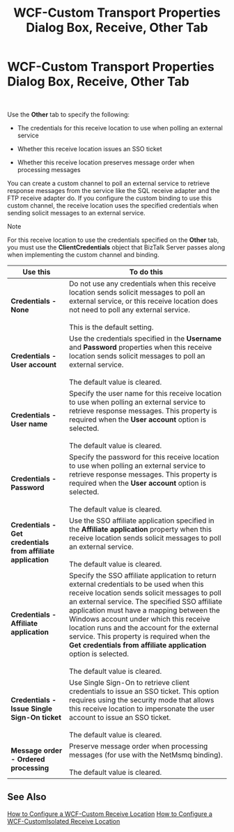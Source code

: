 ﻿---
title: WCF-Custom Transport Properties Dialog Box, Receive, Other Tab
TOCTitle: WCF-Custom Transport Properties Dialog Box, Receive, Other Tab
ms:assetid: f28cf430-400a-4ce0-8378-f2c0f98b41f4
ms:mtpsurl: https://msdn.microsoft.com/library/Bb259968(v=BTS.80)
ms:contentKeyID: 51533392
ms.date: 08/30/2017
mtps_version: v=BTS.80
f1_keywords:
- bts10.adapters.wcf-custom.transport.receive.other
---

# WCF-Custom Transport Properties Dialog Box, Receive, Other Tab

 

Use the **Other** tab to specify the following:

  - The credentials for this receive location to use when polling an external service

  - Whether this receive location issues an SSO ticket

  - Whether this receive location preserves message order when processing messages

You can create a custom channel to poll an external service to retrieve response messages from the service like the SQL receive adapter and the FTP receive adapter do. If you configure the custom binding to use this custom channel, the receive location uses the specified credentials when sending solicit messages to an external service.


> [!NOTE]
> <P>For this receive location to use the credentials specified on the <STRONG>Other</STRONG> tab, you must use the <STRONG>ClientCredentials</STRONG> object that BizTalk Server passes along when implementing the custom channel and binding.</P>



<table>
<thead>
<tr class="header">
<th>Use this</th>
<th>To do this</th>
</tr>
</thead>
<tbody>
<tr class="odd">
<td><strong>Credentials - None</strong></td>
<td>Do not use any credentials when this receive location sends solicit messages to poll an external service, or this receive location does not need to poll any external service.<br />
<br />
This is the default setting.</td>
</tr>
<tr class="even">
<td><strong>Credentials - User account</strong></td>
<td>Use the credentials specified in the <strong>Username</strong> and <strong>Password</strong> properties when this receive location sends solicit messages to poll an external service.<br />
<br />
The default value is cleared.</td>
</tr>
<tr class="odd">
<td><strong>Credentials - User name</strong></td>
<td>Specify the user name for this receive location to use when polling an external service to retrieve response messages. This property is required when the <strong>User account</strong> option is selected.<br />
<br />
The default value is cleared.</td>
</tr>
<tr class="even">
<td><strong>Credentials - Password</strong></td>
<td>Specify the password for this receive location to use when polling an external service to retrieve response messages. This property is required when the <strong>User account</strong> option is selected.<br />
<br />
The default value is cleared.</td>
</tr>
<tr class="odd">
<td><strong>Credentials - Get credentials from affiliate application</strong></td>
<td>Use the SSO affiliate application specified in the <strong>Affiliate application</strong> property when this receive location sends solicit messages to poll an external service.<br />
<br />
The default value is cleared.</td>
</tr>
<tr class="even">
<td><strong>Credentials - Affiliate application</strong></td>
<td>Specify the SSO affiliate application to return external credentials to be used when this receive location sends solicit messages to poll an external service. The specified SSO affiliate application must have a mapping between the Windows account under which this receive location runs and the account for the external service. This property is required when the <strong>Get credentials from affiliate application</strong> option is selected.<br />
<br />
The default value is cleared.</td>
</tr>
<tr class="odd">
<td><strong>Credentials - Issue Single Sign-On ticket</strong></td>
<td>Use Single Sign-On to retrieve client credentials to issue an SSO ticket. This option requires using the security mode that allows this receive location to impersonate the user account to issue an SSO ticket.<br />
<br />
The default value is cleared.</td>
</tr>
<tr class="even">
<td><strong>Message order - Ordered processing</strong></td>
<td>Preserve message order when processing messages (for use with the NetMsmq binding).<br />
<br />
The default value is cleared.</td>
</tr>
</tbody>
</table>


## See Also

[How to Configure a WCF-Custom Receive Location](https://msdn.microsoft.com/library/bb259941\(v=bts.80\))  
[How to Configure a WCF-CustomIsolated Receive Location](https://msdn.microsoft.com/library/bb226374\(v=bts.80\))

